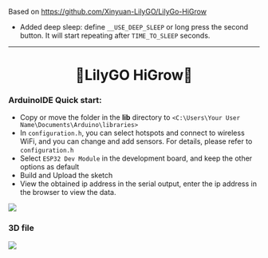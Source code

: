 Based on https://github.com/Xinyuan-LilyGO/LilyGo-HiGrow

- Added deep sleep: define `__USE_DEEP_SLEEP` or long press the second button. It will start repeating after `TIME_TO_SLEEP` seconds.

----

<h1 align = "center">🌟LilyGO HiGrow🌟</h1>

### ArduinoIDE Quick start:
- Copy or move the folder in the **lib** directory to `<C:\Users\Your User Name\Documents\Arduino\libraries>` 
- In `configuration.h`, you can select hotspots and connect to wireless WiFi, and you can change and add sensors. For details, please refer to `configuration.h` 
- Select `ESP32 Dev Module` in the development board, and keep the other options as default
- Build and Upload the sketch
- View the obtained ip address in the serial output,  enter the ip address in the browser to view the data.


![](image/web.png)

### 3D file

![](image/2.png)
